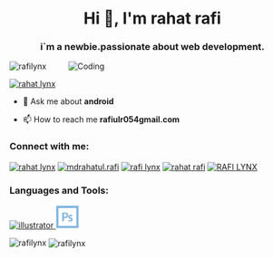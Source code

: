 
<h1 align="center">Hi 👋, I'm rahat rafi</h1>
<h3 align="center">i`m a newbie.passionate about web development.</h3>
<img align="right" alt="Coding" width="400" src="https://iconscout.com/lotties/front-end-developer">

<p align="left"> <img src="https://komarev.com/ghpvc/?username=rafilynx&label=Profile%20views&color=0e75b6&style=flat" alt="rafilynx" /> </p>

<p align="left"> <a href="https://twitter.com/rahat lynx" target="blank"><img src="https://img.shields.io/twitter/follow/rahat lynx?logo=twitter&style=for-the-badge" alt="rahat lynx" /></a> </p>

- 💬 Ask me about **android**

- 📫 How to reach me **rafiulr054gmail.com**

<h3 align="left">Connect with me:</h3>
<p align="left">
<a href="https://twitter.com/rahat lynx" target="blank"><img align="center" src="https://raw.githubusercontent.com/rahuldkjain/github-profile-readme-generator/master/src/images/icons/Social/twitter.svg" alt="rahat lynx" height="30" width="40" /></a>
<a href="https://fb.com/mdrahatul.rafi" target="blank"><img align="center" src="https://raw.githubusercontent.com/rahuldkjain/github-profile-readme-generator/master/src/images/icons/Social/facebook.svg" alt="mdrahatul.rafi" height="30" width="40" /></a>
<a href="https://instagram.com/rafi lynx" target="blank"><img align="center" src="https://raw.githubusercontent.com/rahuldkjain/github-profile-readme-generator/master/src/images/icons/Social/instagram.svg" alt="rafi lynx" height="30" width="40" /></a>
<a href="https://www.youtube.com/c/rahat rafi" target="blank"><img align="center" src="https://raw.githubusercontent.com/rahuldkjain/github-profile-readme-generator/master/src/images/icons/Social/youtube.svg" alt="rahat rafi" height="30" width="40" /></a>
<a href="https://discord.gg/RAFI LYNX" target="blank"><img align="center" src="https://raw.githubusercontent.com/rahuldkjain/github-profile-readme-generator/master/src/images/icons/Social/discord.svg" alt="RAFI LYNX" height="30" width="40" /></a>
</p>

<h3 align="left">Languages and Tools:</h3>
<p align="left"> <a href="https://www.adobe.com/in/products/illustrator.html" target="_blank" rel="noreferrer"> <img src="https://www.vectorlogo.zone/logos/adobe_illustrator/adobe_illustrator-icon.svg" alt="illustrator" width="40" height="40"/> </a> <a href="https://www.photoshop.com/en" target="_blank" rel="noreferrer"> <img src="https://raw.githubusercontent.com/devicons/devicon/master/icons/photoshop/photoshop-line.svg" alt="photoshop" width="40" height="40"/> </a> </p>

<p><img align="left" src="https://github-readme-stats.vercel.app/api/top-langs?username=rafilynx&show_icons=true&locale=en&layout=compact" alt="rafilynx" /></p>

<p>&nbsp;<img align="center" src="https://github-readme-stats.vercel.app/api?username=rafilynx&show_icons=true&locale=en" alt="rafilynx" /></p>


